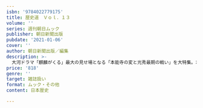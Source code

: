 ```yaml
---
isbn: '9784022779175'
title: 歴史道　Ｖｏｌ．１３
volume: ''
series: 週刊朝日ムック
publisher: 朝日新聞出版
pubdate: '2021-01-06'
cover: ''
author: 朝日新聞出版／編集
description: >-
  大河ドラマ「麒麟がくる」最大の見せ場となる「本能寺の変と光秀最期の戦い」を大特集。本能寺の変の主役から脇役まで網羅し、光秀が許せなかった「信長の非道」、黒幕の存在、山崎の戦いの敗因等々、大河ファンから歴史マニアまで楽しめる一冊。
price: '818'
genre: ''
target: 雑誌扱い
format: ムック・その他
content: 日本歴史

---
```

